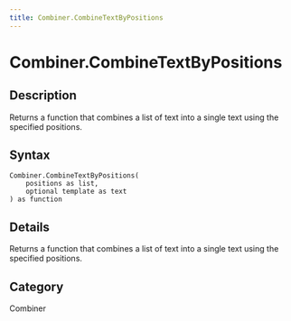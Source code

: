 ```yaml
---
title: Combiner.CombineTextByPositions
---
```


# Combiner.CombineTextByPositions


## Description

Returns a function that combines a list of text into a single text using the specified positions.


## Syntax

```powerquery
Combiner.CombineTextByPositions(
    positions as list,
    optional template as text
) as function
```


## Details

Returns a function that combines a list of text into a single text using the specified positions.



## Category
Combiner
